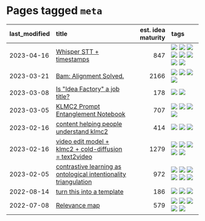 # Pages tagged `meta`

|last_modified|title|est. idea maturity|tags
|:---|:---|---:|:---|
|2023-04-16|[Whisper STT + timestamps](../whisper-stt-plus-timestamps.md)|847|[![](https://img.shields.io/badge/tag-colab-734214)](../tags/colab.md) [![](https://img.shields.io/badge/tag-dataset-6a156e)](../tags/dataset.md) [![](https://img.shields.io/badge/tag-experimental-4d35f9)](../tags/experimental.md) [![](https://img.shields.io/badge/tag-meta-a9524c)](../tags/meta.md) [![](https://img.shields.io/badge/tag-prompting-4aea2)](../tags/prompting.md) [![](https://img.shields.io/badge/tag-publicgood-d5f6c6)](../tags/publicgood.md) [![](https://img.shields.io/badge/tag-stability-997e5)](../tags/stability.md) [![](https://img.shields.io/badge/tag-tooling-a4124b)](../tags/tooling.md)|
|2023-03-21|[Bam: Alignment Solved.](../ezmode_alignment.md)|2166|[![](https://img.shields.io/badge/tag-alignment-da6994)](../tags/alignment.md) [![](https://img.shields.io/badge/tag-dataset-6a156e)](../tags/dataset.md) [![](https://img.shields.io/badge/tag-experimental-4d35f9)](../tags/experimental.md) [![](https://img.shields.io/badge/tag-meta-a9524c)](../tags/meta.md)|
|2023-03-08|[Is "Idea Factory" a job title?](../idea_factory.md)|178|[![](https://img.shields.io/badge/tag-meta-a9524c)](../tags/meta.md) [![](https://img.shields.io/badge/tag-wip-eac1b9)](../tags/wip.md)|
|2023-03-05|[KLMC2 Prompt Entanglement Notebook](../klmc2-prompt-entanglement.md)|707|[![](https://img.shields.io/badge/tag-meta-a9524c)](../tags/meta.md) [![](https://img.shields.io/badge/tag-prompting-4aea2)](../tags/prompting.md) [![](https://img.shields.io/badge/tag-tooling-a4124b)](../tags/tooling.md) [![](https://img.shields.io/badge/tag-wip-eac1b9)](../tags/wip.md)|
|2023-02-16|[content helping people understand klmc2](../explaining_klmc2.md)|414|[![](https://img.shields.io/badge/tag-meta-a9524c)](../tags/meta.md) [![](https://img.shields.io/badge/tag-tooling-a4124b)](../tags/tooling.md) [![](https://img.shields.io/badge/tag-wip-eac1b9)](../tags/wip.md)|
|2023-02-16|[video edit model + klmc2 + cold-diffusion = text2video](../video-edit-model-over-init-video.md)|1279|[![](https://img.shields.io/badge/tag-animation-e7673c)](../tags/animation.md) [![](https://img.shields.io/badge/tag-meta-a9524c)](../tags/meta.md) [![](https://img.shields.io/badge/tag-publicgood-d5f6c6)](../tags/publicgood.md) [![](https://img.shields.io/badge/tag-stability-997e5)](../tags/stability.md) [![](https://img.shields.io/badge/tag-tooling-a4124b)](../tags/tooling.md)|
|2023-02-05|[contrastive learning as ontological intentionality triangulation](../contrastive_learning_as_ontological_intentionality_triangulation.md)|972|[![](https://img.shields.io/badge/tag-meta-a9524c)](../tags/meta.md) [![](https://img.shields.io/badge/tag-philosophy-77a0)](../tags/philosophy.md) [![](https://img.shields.io/badge/tag-semiotics-5d9a82)](../tags/semiotics.md) [![](https://img.shields.io/badge/tag-synesthesia-aa21fc)](../tags/synesthesia.md) [![](https://img.shields.io/badge/tag-theory-869bd0)](../tags/theory.md) [![](https://img.shields.io/badge/tag-wip-eac1b9)](../tags/wip.md)|
|2022-08-14|[turn this into a template](../benchwarmers-template.md)|186|[![](https://img.shields.io/badge/tag-meta-a9524c)](../tags/meta.md) [![](https://img.shields.io/badge/tag-tooling-a4124b)](../tags/tooling.md) [![](https://img.shields.io/badge/tag-wip-eac1b9)](../tags/wip.md)|
|2022-07-08|[Relevance map](../Relevance_map.md)|579|[![](https://img.shields.io/badge/tag-meta-a9524c)](../tags/meta.md) [![](https://img.shields.io/badge/tag-prompting-4aea2)](../tags/prompting.md) [![](https://img.shields.io/badge/tag-publication-4a3565)](../tags/publication.md) [![](https://img.shields.io/badge/tag-stability-997e5)](../tags/stability.md) [![](https://img.shields.io/badge/tag-tooling-a4124b)](../tags/tooling.md)|